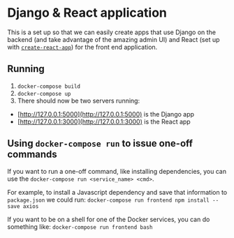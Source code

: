 # Django & React application

This is a set up so that we can easily create apps that use Django on the backend (and take advantage of the amazing admin UI) and React (set up with [`create-react-app`](https://npm.im/create-react-app)) for the front end application.

## Running

1. `docker-compose build`
1. `docker-compose up`
1. There should now be two servers running:
  - [http://127.0.0.1:5000](http://127.0.0.1:5000) is the Django app
  - [http://127.0.0.1:3000](http://127.0.0.1:3000) is the React app

## Using `docker-compose run` to issue one-off commands

If you want to run a one-off command, like installing dependencies, you can use the `docker-compose run <service_name> <cmd>`.

For example, to install a Javascript dependency and save that information to `package.json` we could run:
`docker-compose run frontend npm install --save axios`

If you want to be on a shell for one of the Docker services, you can do something like:
`docker-compose run frontend bash`
